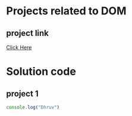 # Projects related to DOM

## project link
[Click Here](https://stackblitz.com/edit/dom-project-chaiaurcode-asxbn57u?file=1-colorChanger%2Findex.html)



# Solution code

## project 1


```javascript
console.log("Dhruv")

```